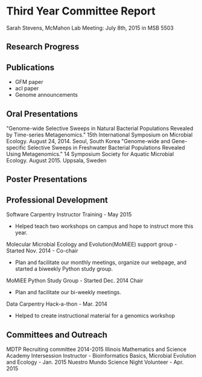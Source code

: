 # Third Year Committee Report
Sarah Stevens, McMahon Lab
Meeting: July 8th, 2015 in MSB 5503

## Research Progress

## Publications
- GFM paper
- acI paper
- Genome announcements

## Oral Presentations
"Genome-wide Selective Sweeps in Natural Bacterial Populations Revealed by Time-series Metagenomics." 15th International Symposium on Microbial Ecology. August 24, 2014. Seoul, South Korea
"Genome-wide and Gene-specific Selective Sweeps in Freshwater Bacterial Populations Revealed Using Metagenomics." 14 Symposium Society for Aquatic Microbial Ecology. August 2015. Uppsala, Sweden

## Poster Presentations


## Professional Development
Software Carpentry Instructor Training - May 2015
  - Helped teach two workshops on campus and hope to instruct more this year.

Molecular Microbial Ecology and Evolution(MoMiEE) support group - Started Nov. 2014 - Co-chair
  - Plan and facilitate our monthly meetings, organize our webpage, and started a biweekly Python study group.

MoMiEE Python Study Group - Started Dec. 2014 Chair
 - Plan and facilitate our bi-weekly meetings.

Data Carpentry Hack-a-thon - Mar. 2014
 - Helped to create instructional material for a genomics workshop  

## Committees and Outreach
MDTP Recruiting committee 2014-2015
Illinois Mathematics and Science Academy Intersession Instructor - Bioinformatics Basics, Microbial Evolution and Ecology - Jan. 2015
Nuestro Mundo Science Night Volunteer - Apr. 2015
